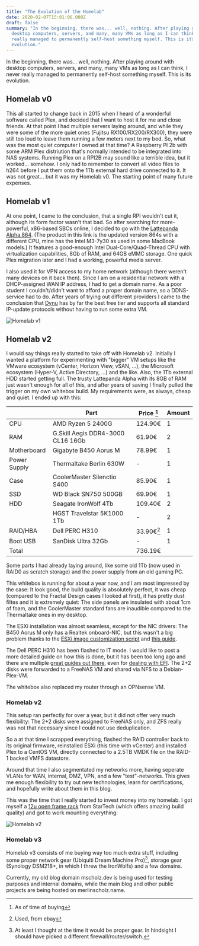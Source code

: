 ```yaml
---
title: "The Evolution of the Homelab"
date: 2020-02-07T15:01:06.000Z
draft: false
summary: "In the beginning, there was... well, nothing. After playing around with
  desktop computers, servers, and many, many VMs as long as I can think, I never
  really managed to permanently self-host something myself. This is its
  evolution."
---
```


In the beginning, there was... well, nothing. After playing around with desktop computers, servers, and many, many VMs as long as I can think, I never really managed to permanently self-host something myself. This is its evolution.

## Homelab v0

This all started to change back in 2015 when I heard of a wonderful software called Plex, and decided that I want to host it for me and close friends. At that point I had multiple servers laying around, and while they were some of the more quiet ones (Fujitsu RX100/RX200/RX300), they were still too loud to leave them running a few meters next to my bed. So, what was the most quiet computer I owned at that time? A Raspberry PI 2b with some ARM Plex distriution that's normally intended to be integrated into NAS systems. Running Plex on a RPI2B may sound like a terrible idea, but it worked... somehow. I only had to remember to convert all video files to h264 before I put them onto the 1Tb external hard drive connected to it. It was not great... but it was my Homelab v0. The starting point of many future expenses.

## Homelab v1

At one point, I came to the conclusion, that a single RPI wouldn't cut it, although its form factor wasn't that bad. So after searching for more-powerful, x86-based SBCs online, I decided to go with the [Lattepanda Alpha 864](https://www.lattepanda.com/products/lattepanda-alpha-864s.html). (The product in this link is the updated version 864s with a different CPU, mine has the Intel M3-7y30 as used in some MacBook models.) It features a good-enough Intel Dual-Core/Quad-Thread CPU with virtualization capabilities, 8Gb of RAM, and 64GB eMMC storage. One quick Plex migration later and I had a working, powerful media server.

I also used it for VPN access to my home network (although there weren't many devices on it back then). Since I am on a residential network with a DHCP-assigned WAN IP address, I had to get a domain name. As a poor student I couldn't/didn't want to afford a proper domain name, so a DDNS-service had to do. After years of trying out different providers I came to the conclusion that [Dynu](https://www.dynu.com/) has by far the best free tier and supports all standard IP-update protocols without having to run some extra VM.

![Homelab v1](/images/homelabv1.jpg)

## Homelab v2

I would say things really started to take off with Homelab v2. Initially I wanted a platform for experimenting with "bigger" VM setups like the VMware ecosystem (vCenter, Horizon View, vSAN, ...), the Microsoft ecosystem (Hyper-V, Active Directory, ...) and the like. Also, the 1Tb external HDD started getting full. The trusty Lattepanda Alpha with its 8GB of RAM just wasn't enough for all of this, and after years of saving I finally pulled the trigger on my own whitebox build. My requirements were, as always, cheap and quiet. I ended up with this:

|              | Part                              | Price [^1] | Amount |
| ------------ | --------------------------------- | ----------- | ------ |
| CPU          | AMD Ryzen 5 2400G                 | 124.90€     | 1      |
| RAM          | G.Skill Aegis DDR4-3000 CL16 16Gb | 61.90€      | 2      |
| Motherboard  | Gigabyte B450 Aorus M             | 78.99€      | 1      |
| Power Supply | Thermaltake Berlin 630W           | \-          | 1      |
| Case         | CoolerMaster Silenctio S400       | 85.90€      | 1      |
| SSD          | WD Black SN750 500GB              | 69.90€      | 1      |
| HDD          | Seagate IronWolf 4Tb              | 109.40€     | 2      |
|              | HGST Travelstar 5K1000 1Tb        | \-          | 2      |
| RAID/HBA     | Dell PERC H310                    | 33.90€[^2] | 1      |
| Boot USB     | SanDisk Ultra 32Gb                | \-          | 1      |
| Total        |                                   | 736.19€     |        |

[^1]: As of time of buying
[^2]: Used, from ebay

Some parts I had already laying around, like some old 1Tb (now used in RAID0 as scratch storage) and the power supply from an old gaming PC.

This whitebox is running for about a year now, and I am most impressed by the case: It look good, the build quality is absolutely perfect, it was cheap (compared to the Fractal Design cases I looked at first), it has pretty dust filtes and it is extremely quiet: The side panels are insulated with about 1cm of foam, and the CoolerMaster standard fans are inaudible compared to the Thermaltake ones in my desktop.

The ESXi installation was almost seamless, except for the NIC drivers: The B450 Aorus M only has a Realtek onboard-NIC, but this wasn't a big problem thanks to the [ESXi image customization script](https://www.v-front.de/p/esxi-customizer-ps.html) and [this guide](https://www.v-front.de/2014/12/how-to-make-your-unsupported-nic-work.html).

The Dell PERC H310 has been flashed to IT mode. I would like to post a more detailed guide on how this is done, but it has been too long ago and there are multiple [great guides out there](https://tylermade.net/2017/06/27/how-to-crossflash-perc-h310-to-it-mode-lsi-9211-8i-firmware-hba-for-freenas-unraid/), even for [dealing with EFI](https://www.vladan.fr/flash-dell-perc-h310-with-it-firmware/). The 2+2 disks were forwarded to a FreeNAS VM and shared via NFS to a Debian-Plex-VM.

The whitebox also replaced my router through an OPNsense VM.

### Homelab v2

This setup ran perfectly for over a year, but it did not offer very much flexibility: The 2+2 disks were assigned to FreeNAS only, and ZFS really was not that necessary since I could not use deduplication.

So a at that time I scrapped everything, flashed the RAID controller back to its original firmware, reinstalled ESXi (this time with vCenter) and installed Plex to a CentOS VM, directly connected to a 2.5TB VMDK file on the RAID-1 backed VMFS datastore.

Around that time I also segmentated my networks more, having seperate VLANs for WAN, internal, DMZ, VPN, and a few "test"-networks. This gives me enough flexibility to try out new technologies, learn for certifications, and hopefully write about them in this blog.

This was the time that I really started to invest money into my homelab. I got myself a [12u open frame rack](https://www.startech.com/de/en/Server-Management/Racks/12u-4-post-server-rack~4POSTRACK12U) from StarTech (which offers amazing build quality) and got to work mounting everything:

![Homelab v2](/images/homelabv2.jpg)

### Homelab v3

Homelab v3 consists of me buying way too much extra stuff, including some proper network gear (Ubiquiti Dream Machine Pro)[^3], storage gear (Synology DSM218+, in which I threw the IronWolfs) and a few domains.

[^3]: At least I thought at the time it would be proper gear. In hindsight I should have picked a different firewall/router/switch.

Currently, my old blog domain mscholz.dev is being used for testing purposes and internal domains, while the main blog and other public projects are being hosted on merlinscholz.name.